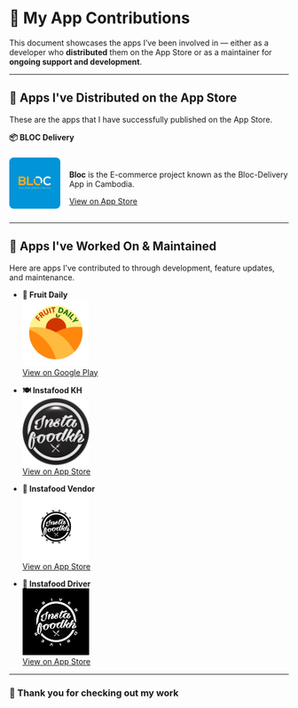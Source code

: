 # 📱 My App Contributions

This document showcases the apps I’ve been involved in — either as a developer who **distributed** them on the App Store or as a maintainer for **ongoing support and development**.

---

## 🚀 Apps I've Distributed on the App Store

These are the apps that I have successfully published on the App Store.

**📦 BLOC Delivery**

<div style="display: flex; align-items: center; gap: 16px; padding: 8px 0;">
  <a href="https://apps.apple.com/kh/app/bloc-delivery/id1459499838" target="_blank">
    <img src="../assets/bloc_delivery.png" width="120" alt="BLOC Delivery" style="border-radius: 8px;">
  </a>
  <div>
    <p><strong>Bloc</strong> is the E-commerce project known as the Bloc-Delivery App in Cambodia.</p>
    <a href="https://apps.apple.com/kh/app/bloc-delivery/id1459499838">View on App Store</a>
  </div>
</div>

---

## 🔧 Apps I've Worked On & Maintained

Here are apps I’ve contributed to through development, feature updates, and maintenance.

- **🍉 Fruit Daily**  
  <a href="https://play.google.com/store/apps/details?id=com.bongtk.fruitdaily&pcampaignid">
  <img src="../assets/fruit_daily.png" width="120" alt="Fruit Daily">
  </a>  
  [View on Google Play](https://play.google.com/store/apps/details?id=com.bongtk.fruitdaily&pcampaignid)

- **🍽️ Instafood KH**  
  <a href="https://apps.apple.com/kh/app/instafoodkh/id1246793337">
  <img src="../assets/instafood_kh.png" width="120" alt="Instafood KH">
  </a>  
  [View on App Store](https://apps.apple.com/kh/app/instafoodkh/id1246793337)

- **🏪 Instafood Vendor**  
  <a href="https://apps.apple.com/kh/app/instafoodkh/id1246793337">
  <img src="../assets/instafood_vendor.png" width="120" alt="Instafood Vendor">
  </a>  
  [View on App Store](https://apps.apple.com/kh/app/instafoodkh/id1246793337)

- **🚗 Instafood Driver**  
  <a href="https://apps.apple.com/kh/app/instafoodkh-driver/id1568014447">
  <img src="../assets/instafood_driver.png" width="120" alt="Instafood Driver">
  </a>  
  [View on App Store](https://apps.apple.com/kh/app/instafoodkh-driver/id1568014447)

---

### 🙌 Thank you for checking out my work
